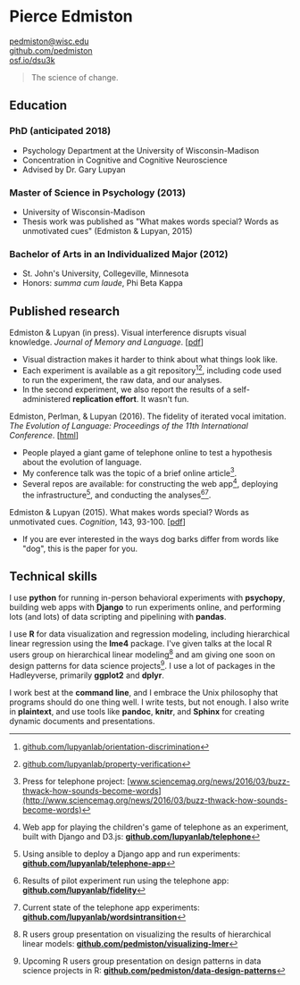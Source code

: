 # Pierce Edmiston

<pedmiston@wisc.edu>  
[github.com/pedmiston](http://github.com/pedmiston)  
[osf.io/dsu3k](http://osf.io/dsu3k)

> The science of change.

## Education

### PhD (anticipated 2018)

- Psychology Department at the University of Wisconsin-Madison
- Concentration in Cognitive and Cognitive Neuroscience
- Advised by Dr. Gary Lupyan

### Master of Science in Psychology (2013)

- University of Wisconsin-Madison
- Thesis work was published as "What makes words special? Words as unmotivated cues" (Edmiston & Lupyan, 2015)

### Bachelor of Arts in an Individualized Major (2012)

- St. John's University, Collegeville, Minnesota
- Honors: _summa cum laude_, Phi Beta Kappa

## Published research

Edmiston & Lupyan (in press). Visual interference disrupts visual knowledge. _Journal of Memory and Language_. [[pdf](http://sapir.psych.wisc.edu/papers/edmiston_lupyan_JML.pdf)]

- Visual distraction makes it harder to think about what things look like.
- Each experiment is available as a git repository[^orientation][^property], including code used to run the experiment, the raw data, and our analyses.
- In the second experiment, we also report the results of a self-administered **replication effort**. It wasn't fun.

Edmiston, Perlman, & Lupyan (2016). The fidelity of iterated vocal imitation. _The Evolution of Language: Proceedings of the 11th International Conference_. [[html](http://evolang.org/neworleans/papers/189.html)]

- People played a giant game of telephone online to test a hypothesis about the evolution of language.
- My conference talk was the topic of a brief online article[^article].
- Several repos are available: for constructing the web app[^django], deploying the infrastructure[^ansible], and conducting the analyses[^pilot][^current].

Edmiston & Lupyan (2015). What makes words special? Words as unmotivated cues. _Cognition_, 143, 93-100. [[pdf](http://sapir.psych.wisc.edu/papers/edmiston_lupyan_2015_motivated.pdf)]

- If you are ever interested in the ways dog barks differ from words like "dog", this is the paper for you.

## Technical skills

I use **python** for running in-person behavioral experiments with **psychopy**, building web apps with **Django** to run experiments online, and performing lots (and lots) of data scripting and pipelining with **pandas**.

I use **R** for data visualization and regression modeling, including hierarchical linear regression using the **lme4** package. I've given talks at the local R users group on hierarchical linear modeling[^linear] and am giving one soon on design patterns for data science projects[^design]. I use a lot of packages in the Hadleyverse, primarily **ggplot2** and **dplyr**.

I work best at the **command line**, and I embrace the Unix philosophy that programs should do one thing well. I write tests, but not enough. I also write in **plaintext**, and use tools like **pandoc**, **knitr**, and **Sphinx** for creating dynamic documents and presentations.

[^orientation]: [github.com/lupyanlab/orientation-discrimination](http://github.com/lupyanlab/orientation-discrimination)
[^property]: [github.com/lupyanlab/property-verification](http://github.com/lupyanlab/property-verification)
[^django]: Web app for playing the children's game of telephone as an experiment, built with Django and D3.js: [**github.com/lupyanlab/telephone**](http://github.com/lupyanlab/telephone)
[^ansible]: Using ansible to deploy a Django app and run experiments: [**github.com/lupyanlab/telephone-app**](http://github.com/lupyanlab/telephone-app)
[^pilot]: Results of pilot experiment run using the telephone app: [**github.com/lupyanlab/fidelity**](https://github.com/lupyanlab/fidelity)
[^current]: Current state of the telephone app experiments: [**github.com/lupyanlab/wordsintransition**](https://github.com/lupyanlab/wordsintransition)
[^article]: Press for telephone project: [www.sciencemag.org/news/2016/03/buzz-thwack-how-sounds-become-words](http://www.sciencemag.org/news/2016/03/buzz-thwack-how-sounds-become-words)
[^linear]: R users group presentation on visualizing the results of hierarchical linear models: [**github.com/pedmiston/visualizing-lmer**](https://github.com/pedmiston/visualizing-lmer)
[^design]: Upcoming R users group presentation on design patterns in data science projects in R: [**github.com/pedmiston/data-design-patterns**](https://github.com/pedmiston/data-design-patterns)
